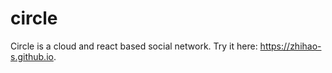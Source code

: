 # circle
Circle is a cloud and react based social network. Try it here: https://zhihao-s.github.io.
